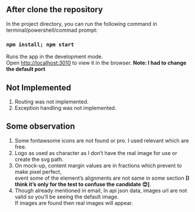 ## After clone the repository

In the project directory, you can run the following command in terminal/powershell/commad prompt:

### `npm install; npm start `

Runs the app in the development mode.<br>
Open [http://localhost:3010](http://localhost:3010) to view it in the browser.
**Note: I had to change the default port**

## Not Implemented
1.	Routing was not implemented.<br>
2.	Exception handling was not implemented.

## Some observation
1.	Some fontawsome icons are not found or pro. I used relevant which are free.<br>
2.	Logo as used as character as I don’t have the real image for use or create the svg path.<br>
3.  On mock-up, content margin values are in fractions which prevent to make pixel perfect, <br> 
    event some of the element’s alignments are not same in some section **[I think it’s only for the test to confuse the candidate 😊]**.<br>
4. Though already mentioned in email, In api json data, images url are not valid so you’ll be seeing the default image.<br> 
   If images are found then real images will appear. 
   
